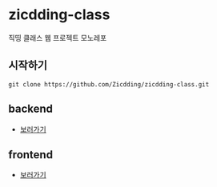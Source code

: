 # zicdding-class

직띵 클래스 웹 프로젝트 모노레포

## 시작하기

```
git clone https://github.com/Zicdding/zicdding-class.git
```

## backend

- [보러가기](./backend/README.md)

## frontend

- [보러가기](./frontend/README.md)
